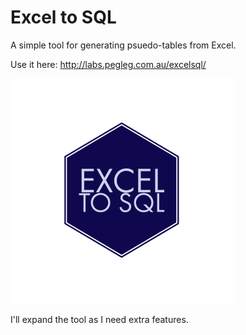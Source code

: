 # Excel to SQL

A simple tool for generating psuedo-tables from Excel.

Use it here:
http://labs.pegleg.com.au/excelsql/

![](images/logo-360x360.png?raw=true)

I'll expand the tool as I need extra features.
